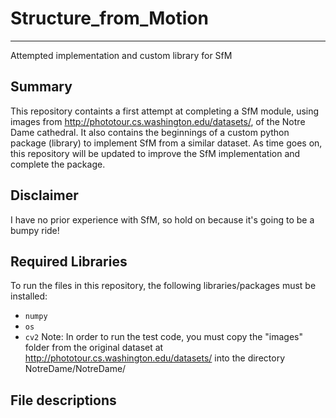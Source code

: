 # **Structure_from_Motion**
***
Attempted implementation and custom library for SfM

## **Summary**
This repository containts a first attempt at completing a SfM module, using images from http://phototour.cs.washington.edu/datasets/, of the Notre Dame cathedral. It also contains the beginnings of a custom python package (library) to implement SfM from a similar dataset.
As time goes on, this repository will be updated to improve the SfM implementation and complete the package. 

## Disclaimer
I have no prior experience with SfM, so hold on because it's going to be a bumpy ride!

## **Required Libraries**
To run the files in this repository, the following libraries/packages must be installed:
- `numpy`
- `os`
- `cv2`
Note: In order to run the test code, you must copy the "images" folder from the original dataset at http://phototour.cs.washington.edu/datasets/ into the directory NotreDame/NotreDame/

## **File descriptions**
